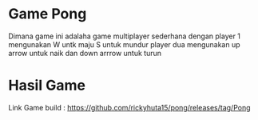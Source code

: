 # Game Pong
Dimana game ini adalaha game multiplayer sederhana dengan player 1 mengunakan W untk maju S untuk mundur player dua mengunakan up arrow untuk naik dan down arrrow untuk turun 
# Hasil Game
Link Game build :
https://github.com/rickyhuta15/pong/releases/tag/Pong
